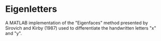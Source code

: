 Eigenletters
============

A MATLAB implementation of the "Eigenfaces" method presented by Sirovich and Kirby (1987) used to differentiate the handwritten letters "x" and "y".

